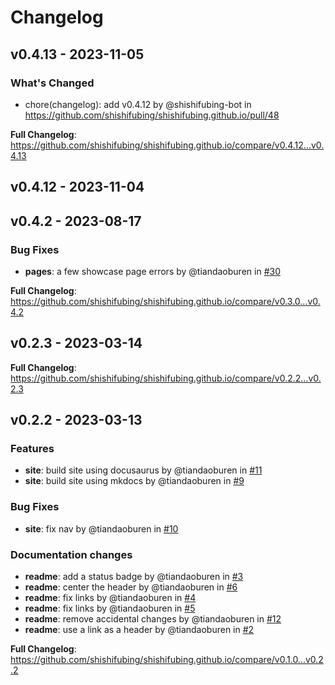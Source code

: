 # Changelog

## v0.4.13 - 2023-11-05

<!-- Automatically generated in https://github.com/shishifubing/shishifubing.github.io/actions/runs/6764315879 -->
### What's Changed

- chore(changelog): add v0.4.12 by @shishifubing-bot in https://github.com/shishifubing/shishifubing.github.io/pull/48

**Full Changelog**: https://github.com/shishifubing/shishifubing.github.io/compare/v0.4.12...v0.4.13

## v0.4.12 - 2023-11-04

<!-- Automatically generated in https://github.com/shishifubing/shishifubing.github.io/actions/runs/6757682707 -->
## v0.4.2 - 2023-08-17

<!-- Automatically generated in https://github.com/shishifubing/shishifubing.github.io/actions/runs/5896814262 -->
### Bug Fixes

- **pages**: a few showcase page errors by @tiandaoburen in [#30](https://github.com/shishifubing/shishifubing.github.io/pull/30)

**Full Changelog**: https://github.com/shishifubing/shishifubing.github.io/compare/v0.3.0...v0.4.2

## v0.2.3 - 2023-03-14

<!-- Automatically generated in https://github.com/shishifubing/shishifubing.github.io/actions/runs/4421025373 -->
**Full Changelog**: https://github.com/shishifubing/shishifubing.github.io/compare/v0.2.2...v0.2.3

## v0.2.2 - 2023-03-13

### Features

- **site**: build site using docusaurus by @tiandaoburen in [#11](https://github.com/shishifubing/shishifubing.github.io/pull/11)
- **site**: build site using mkdocs by @tiandaoburen in [#9](https://github.com/shishifubing/shishifubing.github.io/pull/9)

### Bug Fixes

- **site**: fix nav by @tiandaoburen in [#10](https://github.com/shishifubing/shishifubing.github.io/pull/10)

### Documentation changes

- **readme**: add a status badge by @tiandaoburen in [#3](https://github.com/shishifubing/shishifubing.github.io/pull/3)
- **readme**: center the header by @tiandaoburen in [#6](https://github.com/shishifubing/shishifubing.github.io/pull/6)
- **readme**: fix links by @tiandaoburen in [#4](https://github.com/shishifubing/shishifubing.github.io/pull/4)
- **readme**: fix links by @tiandaoburen in [#5](https://github.com/shishifubing/shishifubing.github.io/pull/5)
- **readme**: remove accidental changes by @tiandaoburen in [#12](https://github.com/shishifubing/shishifubing.github.io/pull/12)
- **readme**: use a link as a header by @tiandaoburen in [#2](https://github.com/shishifubing/shishifubing.github.io/pull/2)

**Full Changelog**: https://github.com/shishifubing/shishifubing.github.io/compare/v0.1.0...v0.2.2
